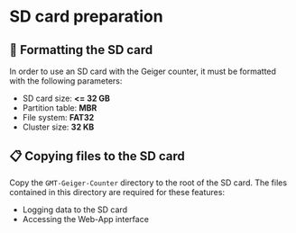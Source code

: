 # SD card preparation

## 📀 Formatting the SD card

In order to use an SD card with the Geiger counter, it must be formatted with the following parameters:

- SD card size: **<= 32 GB**
- Partition table: **MBR**
- File system: **FAT32**
- Cluster size: **32 KB**

## 📋 Copying files to the SD card

Copy the `GMT-Geiger-Counter` directory to the root of the SD card. The files contained in this directory are required for these features:

- Logging data to the SD card
- Accessing the Web-App interface